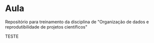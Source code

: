 # Aula
Repositório para treinamento da disciplina de "Organização de dados e reprodutibilidade de projetos científicos"

TESTE
